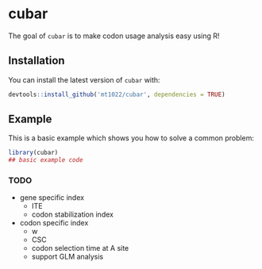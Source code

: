 
# cubar

<!-- badges: start -->
<!-- badges: end -->

The goal of `cubar` is to make codon usage analysis easy using R!

## Installation

You can install the latest version of `cubar` with:

``` r
devtools::install_github('mt1022/cubar', dependencies = TRUE)
```

## Example

This is a basic example which shows you how to solve a common problem:

``` r
library(cubar)
## basic example code
```

### TODO
- gene specific index
    - ITE
    - codon stabilization index
- codon specific index
    - w
    - CSC
    - codon selection time at A site
    - support GLM analysis
